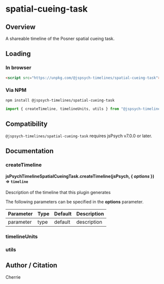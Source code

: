 # spatial-cueing-task

## Overview

A shareable timeline of the Posner spatial cueing task.

## Loading

### In browser

```html
<script src="https://unpkg.com/@jspsych-timelines/spatial-cueing-task">
```

### Via NPM

```
npm install @jspsych-timelines/spatial-cueing-task
```

```js
import { createTimeline, timelineUnits, utils } from "@jspsych-timelines/spatial-cueing-task"
```

## Compatibility

`@jspsych-timelines/spatial-cueing-task` requires jsPsych v7.0.0 or later.

## Documentation

### createTimeline

#### jsPsychTimelineSpatialCueingTask.createTimeline(jsPsych, { *options* }) ⇒ <code>timeline</code>
Description of the timeline that this plugin generates

The following parameters can be specified in the **options** parameter.

| Parameter | Type | Default | Description |
|-----------|------|---------|-------------|
| parameter | type | default | description |


### timelineUnits


### utils

## Author / Citation

Cherrie

